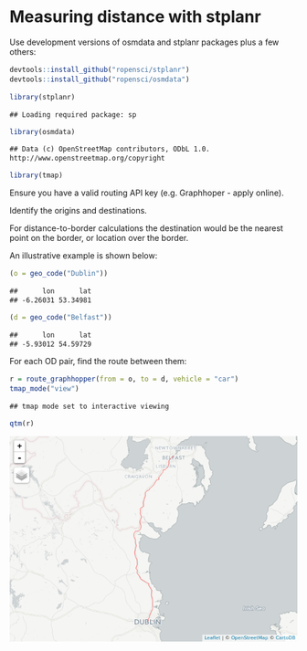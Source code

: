 Measuring distance with stplanr
================

Use development versions of osmdata and stplanr packages plus a few others:

``` r
devtools::install_github("ropensci/stplanr")
devtools::install_github("ropensci/osmdata")
```

``` r
library(stplanr)
```

    ## Loading required package: sp

``` r
library(osmdata)
```

    ## Data (c) OpenStreetMap contributors, ODbL 1.0. http://www.openstreetmap.org/copyright

``` r
library(tmap)
```

Ensure you have a valid routing API key (e.g. Graphhoper - apply online).

Identify the origins and destinations.

For distance-to-border calculations the destination would be the nearest point on the border, or location over the border.

An illustrative example is shown below:

``` r
(o = geo_code("Dublin"))
```

    ##      lon      lat 
    ## -6.26031 53.34981

``` r
(d = geo_code("Belfast"))
```

    ##      lon      lat 
    ## -5.93012 54.59729

For each OD pair, find the route between them:

``` r
r = route_graphhopper(from = o, to = d, vehicle = "car")
tmap_mode("view")
```

    ## tmap mode set to interactive viewing

``` r
qtm(r)
```

![](distance-calculations-stplanr_files/figure-markdown_github/unnamed-chunk-4-1.png)

